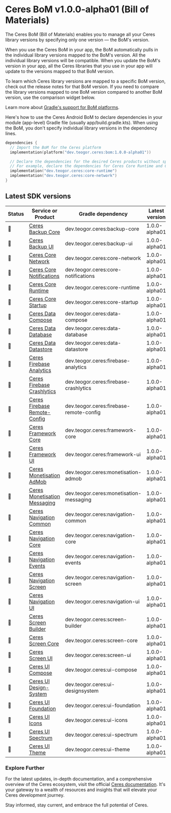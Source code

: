 # Ceres BoM v1.0.0-alpha01 (Bill of Materials)

The Ceres BoM (Bill of Materials) enables you to manage all your Ceres library versions by specifying only one version — the BoM's version.

When you use the Ceres BoM in your app, the BoM automatically pulls in the individual library versions mapped to the BoM's version. All the individual library versions will be compatible. When you update the BoM's version in your app, all the Ceres libraries that you use in your app will update to the versions mapped to that BoM version.

To learn which Ceres library versions are mapped to a specific BoM version, check out the release notes for that BoM version. If you need to compare the library versions mapped to one BoM version compared to another BoM version, use the comparison widget below.

Learn more about [Gradle's support for BoM platforms](https://docs.gradle.org/4.6-rc-1/userguide/managing_transitive_dependencies.html#sec:bom_import).

Here's how to use the Ceres Android BoM to declare dependencies in your module (app-level) Gradle file (usually app/build.gradle.kts). When using the BoM, you don't specify individual library versions in the dependency lines.

```kt
dependencies {
  // Import the BoM for the Ceres platform
  implementation(platform("dev.teogor.ceres:bom:1.0.0-alpha01"))

  // Declare the dependencies for the desired Ceres products without specifying versions
  // For example, declare the dependencies for Ceres Core Runtime and Ceres Core Network
  implementation("dev.teogor.ceres:core-runtime")
  implementation("dev.teogor.ceres:core-network")
}
```

## Latest SDK versions

| Status | Service or Product | Gradle dependency | Latest version |
| ------ | ------------------ | ----------------- | -------------- |
| 🧪 | [Ceres Backup Core](/backup/core) | dev.teogor.ceres:backup-core  | 1.0.0-alpha01 |
| 🧪 | [Ceres Backup UI](/backup/ui) | dev.teogor.ceres:backup-ui  | 1.0.0-alpha01 |
| 🧪 | [Ceres Core Network](/core/network) | dev.teogor.ceres:core-network  | 1.0.0-alpha01 |
| 🧪 | [Ceres Core Notifications](/core/notifications) | dev.teogor.ceres:core-notifications  | 1.0.0-alpha01 |
| 🧪 | [Ceres Core Runtime](/core/runtime) | dev.teogor.ceres:core-runtime  | 1.0.0-alpha01 |
| 🧪 | [Ceres Core Startup](/core/startup) | dev.teogor.ceres:core-startup  | 1.0.0-alpha01 |
| 🧪 | [Ceres Data Compose](/data/compose) | dev.teogor.ceres:data-compose  | 1.0.0-alpha01 |
| 🧪 | [Ceres Data Database](/data/database) | dev.teogor.ceres:data-database  | 1.0.0-alpha01 |
| 🧪 | [Ceres Data Datastore](/data/datastore) | dev.teogor.ceres:data-datastore  | 1.0.0-alpha01 |
| 🧪 | [Ceres Firebase Analytics](/firebase/analytics) | dev.teogor.ceres:firebase-analytics  | 1.0.0-alpha01 |
| 🧪 | [Ceres Firebase Crashlytics](/firebase/crashlytics) | dev.teogor.ceres:firebase-crashlytics  | 1.0.0-alpha01 |
| 🧪 | [Ceres Firebase Remote-Config](/firebase/remote-config) | dev.teogor.ceres:firebase-remote-config  | 1.0.0-alpha01 |
| 🧪 | [Ceres Framework Core](/framework/core) | dev.teogor.ceres:framework-core  | 1.0.0-alpha01 |
| 🧪 | [Ceres Framework UI](/framework/ui) | dev.teogor.ceres:framework-ui  | 1.0.0-alpha01 |
| 🧪 | [Ceres Monetisation AdMob](/monetisation/admob) | dev.teogor.ceres:monetisation-admob  | 1.0.0-alpha01 |
| 🧪 | [Ceres Monetisation Messaging](/monetisation/messaging) | dev.teogor.ceres:monetisation-messaging  | 1.0.0-alpha01 |
| 🧪 | [Ceres Navigation Common](/navigation/common) | dev.teogor.ceres:navigation-common  | 1.0.0-alpha01 |
| 🧪 | [Ceres Navigation Core](/navigation/core) | dev.teogor.ceres:navigation-core  | 1.0.0-alpha01 |
| 🧪 | [Ceres Navigation Events](/navigation/events) | dev.teogor.ceres:navigation-events  | 1.0.0-alpha01 |
| 🧪 | [Ceres Navigation Screen](/navigation/screen) | dev.teogor.ceres:navigation-screen  | 1.0.0-alpha01 |
| 🧪 | [Ceres Navigation UI](/navigation/ui) | dev.teogor.ceres:navigation-ui  | 1.0.0-alpha01 |
| 🧪 | [Ceres Screen Builder](/screen/builder) | dev.teogor.ceres:screen-builder  | 1.0.0-alpha01 |
| 🧪 | [Ceres Screen Core](/screen/core) | dev.teogor.ceres:screen-core  | 1.0.0-alpha01 |
| 🧪 | [Ceres Screen UI](/screen/ui) | dev.teogor.ceres:screen-ui  | 1.0.0-alpha01 |
| 🧪 | [Ceres UI Compose](/ui/compose) | dev.teogor.ceres:ui-compose  | 1.0.0-alpha01 |
| 🧪 | [Ceres UI Design-System](/ui/designsystem) | dev.teogor.ceres:ui-designsystem  | 1.0.0-alpha01 |
| 🧪 | [Ceres UI Foundation](/ui/foundation) | dev.teogor.ceres:ui-foundation  | 1.0.0-alpha01 |
| 🧪 | [Ceres UI Icons](/ui/icons) | dev.teogor.ceres:ui-icons  | 1.0.0-alpha01 |
| 🧪 | [Ceres UI Spectrum](/ui/spectrum) | dev.teogor.ceres:ui-spectrum  | 1.0.0-alpha01 |
| 🧪 | [Ceres UI Theme](/ui/theme) | dev.teogor.ceres:ui-theme  | 1.0.0-alpha01 |

### Explore Further

For the latest updates, in-depth documentation, and a comprehensive overview of the Ceres ecosystem, visit the official [Ceres documentation](/docs/). It's your gateway to a wealth of resources and insights that will elevate your Ceres development journey.

Stay informed, stay current, and embrace the full potential of Ceres.
